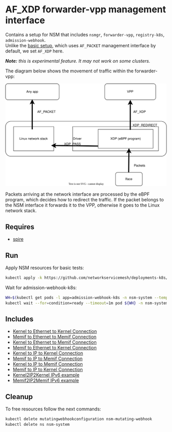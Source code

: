 # AF_XDP forwarder-vpp management interface

Contains a setup for NSM that includes `nsmgr`, `forwarder-vpp`, `registry-k8s`, `admission-webhook`.
\
Unlike the [basic setup](../basic), which uses `AF_PACKET` management interface by default, we set `AF_XDP` here.

_**Note:** this is experimental feature. It may not work on some clusters._

The diagram below shows the movement of traffic within the forwarder-vpp:

![NSM kernel2kernel Diagram](./diagram.svg "NSM Kernel2Kernel Scheme")

Packets arriving at the network interface are processed by the eBPF program, which decides how to redirect the traffic.
If the packet belongs to the NSM interface it forwards it to the VPP, otherwise it goes to the Linux network stack.
## Requires

- [spire](../spire/single_cluster)

## Run

Apply NSM resources for basic tests:

```bash
kubectl apply -k https://github.com/networkservicemesh/deployments-k8s/examples/afxdp?ref=cfd8fb8dc07141203d1409f435f4bb1f1e34f5d9
```

Wait for admission-webhook-k8s:

```bash
WH=$(kubectl get pods -l app=admission-webhook-k8s -n nsm-system --template '{{range .items}}{{.metadata.name}}{{"\n"}}{{end}}')
kubectl wait --for=condition=ready --timeout=1m pod ${WH} -n nsm-system
```

## Includes

- [Kernel to Ethernet to Kernel Connection](../use-cases/Kernel2Ethernet2Kernel)
- [Memif to Ethernet to Memif Connection](../use-cases/Memif2Ethernet2Memif)
- [Kernel to Ethernet to Memif Connection](../use-cases/Kernel2Ethernet2Memif)
- [Memif to Ethernet to Kernel Connection](../use-cases/Memif2Ethernet2Kernel)
- [Kernel to IP to Kernel Connection](../use-cases/Kernel2IP2Kernel)
- [Memif to IP to Memif Connection](../use-cases/Memif2IP2Memif)
- [Kernel to IP to Memif Connection](../use-cases/Kernel2IP2Memif)
- [Memif to IP to Kernel Connection](../use-cases/Memif2IP2Kernel)
- [Kernel2IP2Kernel IPv6 example](../features/ipv6/Kernel2IP2Kernel_ipv6)
- [Memif2IP2Memif IPv6 example](../features/ipv6/Memif2IP2Memif_ipv6)

## Cleanup

To free resources follow the next commands:

```bash
kubectl delete mutatingwebhookconfiguration nsm-mutating-webhook
kubectl delete ns nsm-system
```
